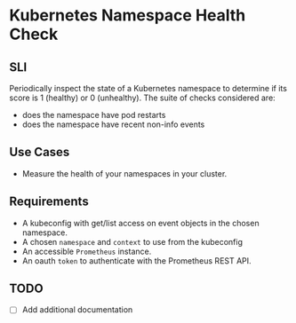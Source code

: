 # Kubernetes Namespace Health Check

## SLI
Periodically inspect the state of a Kubernetes namespace to determine if its score is 1 (healthy) or 0 (unhealthy). The suite of checks considered are:
- does the namespace have pod restarts
- does the namespace have recent non-info events

## Use Cases
- Measure the health of your namespaces in your cluster.

## Requirements
- A kubeconfig with get/list access on event objects in the chosen namespace.
- A chosen `namespace` and `context` to use from the kubeconfig
- An accessible `Prometheus` instance.
- An oauth `token` to authenticate with the Prometheus REST API.

## TODO
- [ ] Add additional documentation